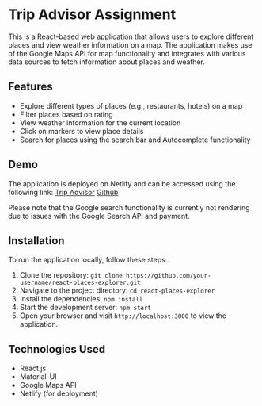 # Trip Advisor Assignment

This is a React-based web application that allows users to explore different places and view weather information on a map. The application makes use of the Google Maps API for map functionality and integrates with various data sources to fetch information about places and weather.

## Features

- Explore different types of places (e.g., restaurants, hotels) on a map
- Filter places based on rating
- View weather information for the current location
- Click on markers to view place details
- Search for places using the search bar and Autocomplete functionality

## Demo

The application is deployed on Netlify and can be accessed using the following link: 
[Trip Advisor](https://trip-advisor-app.netlify.app/)
[Github](https://trip-advisor-app.netlify.app/)

Please note that the Google search functionality is currently not rendering due to issues with the Google Search API and payment.

## Installation

To run the application locally, follow these steps:

1. Clone the repository: `git clone https://github.com/your-username/react-places-explorer.git`
2. Navigate to the project directory: `cd react-places-explorer`
3. Install the dependencies: `npm install`
4. Start the development server: `npm start`
5. Open your browser and visit `http://localhost:3000` to view the application.

## Technologies Used

- React.js
- Material-UI
- Google Maps API
- Netlify (for deployment)

